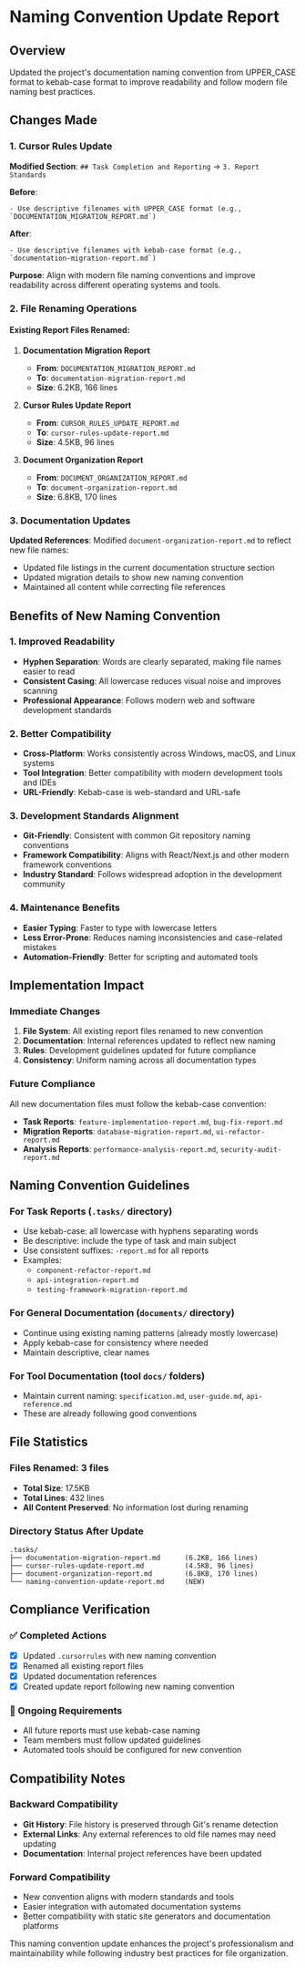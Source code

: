 # Naming Convention Update Report

## Overview
Updated the project's documentation naming convention from UPPER_CASE format to kebab-case format to improve readability and follow modern file naming best practices.

## Changes Made

### 1. Cursor Rules Update

**Modified Section**: `## Task Completion and Reporting` → `3. Report Standards`

**Before**:
```
- Use descriptive filenames with UPPER_CASE format (e.g., `DOCUMENTATION_MIGRATION_REPORT.md`)
```

**After**:
```
- Use descriptive filenames with kebab-case format (e.g., `documentation-migration-report.md`)
```

**Purpose**: Align with modern file naming conventions and improve readability across different operating systems and tools.

### 2. File Renaming Operations

#### Existing Report Files Renamed:

1. **Documentation Migration Report**
   - **From**: `DOCUMENTATION_MIGRATION_REPORT.md`
   - **To**: `documentation-migration-report.md`
   - **Size**: 6.2KB, 166 lines

2. **Cursor Rules Update Report**
   - **From**: `CURSOR_RULES_UPDATE_REPORT.md`
   - **To**: `cursor-rules-update-report.md`
   - **Size**: 4.5KB, 96 lines

3. **Document Organization Report**
   - **From**: `DOCUMENT_ORGANIZATION_REPORT.md`
   - **To**: `document-organization-report.md`
   - **Size**: 6.8KB, 170 lines

### 3. Documentation Updates

**Updated References**: Modified `document-organization-report.md` to reflect new file names:
- Updated file listings in the current documentation structure section
- Updated migration details to show new naming convention
- Maintained all content while correcting file references

## Benefits of New Naming Convention

### 1. Improved Readability
- **Hyphen Separation**: Words are clearly separated, making file names easier to read
- **Consistent Casing**: All lowercase reduces visual noise and improves scanning
- **Professional Appearance**: Follows modern web and software development standards

### 2. Better Compatibility
- **Cross-Platform**: Works consistently across Windows, macOS, and Linux systems
- **Tool Integration**: Better compatibility with modern development tools and IDEs
- **URL-Friendly**: Kebab-case is web-standard and URL-safe

### 3. Development Standards Alignment
- **Git-Friendly**: Consistent with common Git repository naming conventions
- **Framework Compatibility**: Aligns with React/Next.js and other modern framework conventions
- **Industry Standard**: Follows widespread adoption in the development community

### 4. Maintenance Benefits
- **Easier Typing**: Faster to type with lowercase letters
- **Less Error-Prone**: Reduces naming inconsistencies and case-related mistakes
- **Automation-Friendly**: Better for scripting and automated tools

## Implementation Impact

### Immediate Changes
1. **File System**: All existing report files renamed to new convention
2. **Documentation**: Internal references updated to reflect new naming
3. **Rules**: Development guidelines updated for future compliance
4. **Consistency**: Uniform naming across all documentation types

### Future Compliance
All new documentation files must follow the kebab-case convention:
- **Task Reports**: `feature-implementation-report.md`, `bug-fix-report.md`
- **Migration Reports**: `database-migration-report.md`, `ui-refactor-report.md`
- **Analysis Reports**: `performance-analysis-report.md`, `security-audit-report.md`

## Naming Convention Guidelines

### For Task Reports (`.tasks/` directory)
- Use kebab-case: all lowercase with hyphens separating words
- Be descriptive: include the type of task and main subject
- Use consistent suffixes: `-report.md` for all reports
- Examples:
  - `component-refactor-report.md`
  - `api-integration-report.md`
  - `testing-framework-migration-report.md`

### For General Documentation (`documents/` directory)
- Continue using existing naming patterns (already mostly lowercase)
- Apply kebab-case for consistency where needed
- Maintain descriptive, clear names

### For Tool Documentation (tool `docs/` folders)
- Maintain current naming: `specification.md`, `user-guide.md`, `api-reference.md`
- These are already following good conventions

## File Statistics

### Files Renamed: 3 files
- **Total Size**: 17.5KB
- **Total Lines**: 432 lines
- **All Content Preserved**: No information lost during renaming

### Directory Status After Update
```
.tasks/
├── documentation-migration-report.md      (6.2KB, 166 lines)
├── cursor-rules-update-report.md          (4.5KB, 96 lines)
├── document-organization-report.md        (6.8KB, 170 lines)
└── naming-convention-update-report.md     (NEW)
```

## Compliance Verification

### ✅ Completed Actions
- [x] Updated `.cursorrules` with new naming convention
- [x] Renamed all existing report files
- [x] Updated documentation references
- [x] Created update report following new naming convention

### 🔄 Ongoing Requirements
- All future reports must use kebab-case naming
- Team members must follow updated guidelines
- Automated tools should be configured for new convention

## Compatibility Notes

### Backward Compatibility
- **Git History**: File history is preserved through Git's rename detection
- **External Links**: Any external references to old file names may need updating
- **Documentation**: Internal project references have been updated

### Forward Compatibility
- New convention aligns with modern standards and tools
- Easier integration with automated documentation systems
- Better compatibility with static site generators and documentation platforms

This naming convention update enhances the project's professionalism and maintainability while following industry best practices for file organization. 